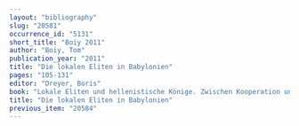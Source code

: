 ```yaml
---
layout: "bibliography"
slug: "20581"
occurrence_id: "5131"
short_title: "Boiy 2011"
author: "Boiy, Tom"
publication_year: "2011"
title: "Die lokalen Eliten in Babylonien"
pages: "105-131"
editor: "Dreyer, Boris"
book: "Lokale Eliten und hellenistische Könige. Zwischen Kooperation und Konfrontation, Oikumene Studien zur antiken Weltgeschichte 8 (Berlin)"
title: "Die lokalen Eliten in Babylonien"
previous_item: "20584"
---
```

